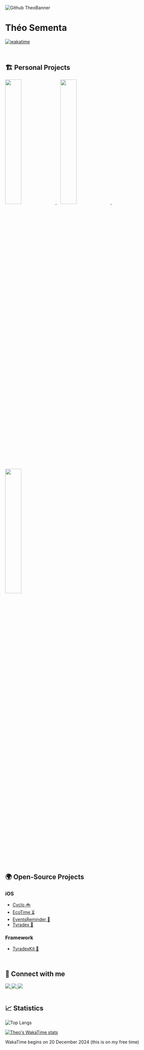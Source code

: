 ![Github TheoBanner](https://github.com/user-attachments/assets/8f157d34-74cb-42a1-8db8-94ed6a89b6b2)


# Théo Sementa

<div>
 
 [![wakatime](https://wakatime.com/badge/user/6ba51c95-d502-4327-8b57-b437aa8668bb.svg)](https://wakatime.com/@6ba51c95-d502-4327-8b57-b437aa8668bb)
</div>

<br>

## 🏗️ Personal Projects

<div>
  <a href="https://apps.apple.com/us/app/evently-event-organizer/id6741711828?platform=iphone">
    <img src="https://github.com/user-attachments/assets/d29ee8df-823d-4c31-aa62-1409e2438f31" width="32%" />
  </a>
 &nbsp;&nbsp;
  <a href="https://apps.apple.com/gb/app/cashflow-expense-tracker/id6450913423?platform=iphone">
    <img src="https://github.com/user-attachments/assets/f0629b8a-68fa-4c0d-a678-592eba14b8d5" width="32%"/>
  </a>
 &nbsp;&nbsp;
  <a href="https://apps.apple.com/gb/app/split-sharing-expenses/id6504157641">
    <img src="https://github.com/user-attachments/assets/a2b33788-1b2a-4b5b-bef6-7952964d9cde" width="32%"/>
  </a>
</div>

<br> 

## 🌍 Open-Source Projects

### iOS
- [Cyclo 🚲](https://github.com/theosementa/Cyclo)
- [EcoTime ⏳](https://github.com/theosementa/EcoTime)
- [EventsReminder 📆](https://github.com/theosementa/EventsReminder)
- [Tyradex 🦕](https://github.com/theosementa/Tyradex)

### Framework
- [TyradexKit 🦕](https://github.com/theosementa/TyradexKit)

<br> 

## 👤 Connect with me

<div>
 <a href="https://x.com/theosementa">
  <img src="https://img.shields.io/badge/X-%23000000.svg?style=for-the-badge&logo=X&logoColor=white" />
 </a>
 
 <a href="https://www.linkedin.com/in/theosementa">
  <img src="https://img.shields.io/badge/linkedin-%230077B5.svg?style=for-the-badge&logo=linkedin&logoColor=white" />
 </a>
 
 <a href="https://stackoverflow.com/users/19014464/kaayzenn">
  <img src="https://img.shields.io/badge/-Stackoverflow-FE7A16?style=for-the-badge&logo=stack-overflow&logoColor=white" />
 </a>
</div>

<br> 

## 📈 Statistics

![Top Langs](https://github-readme-stats.vercel.app/api/top-langs/?username=theosementa&layout=compact)
<br>

[![Theo's WakaTime stats](https://github-readme-stats.vercel.app/api/wakatime?username=theosementa&layout=compact)](https://github.com/anuraghazra/github-readme-stats)
<p>WakaTime begins on 20 December 2024 (this is on my free time)</p>
